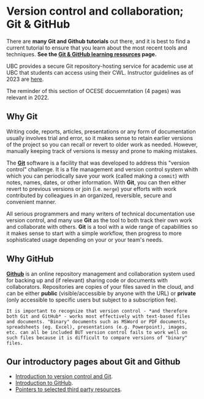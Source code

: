 # Version control and collaboration; Git & GitHub

There are **many Git and Github tutorials** out there, and it is best to find a current tutorial to ensure that you learn about the most recent tools and techniques. **See the [Git & GitHub learning resources](tut-gitrefs.md) page.**

UBC provides a secure Git repository-hosting service for academic use at UBC that students can access using their CWL. Instructor guidelines as of 2023 are [here](https://lthub.ubc.ca/guides/github-instructor-guide/).

The reminder of this section of OCESE docuemntation (4 pages) was relevant in 2022.

## Why Git

Writing code, reports, articles, presentations or any form of documentation usually involves trial and error, so it makes sense to retain earlier versions of the project so you can recall or revert to older work as needed. However, manually keeping track of versions is messy and prone to making mistakes.

The [**Git**](https://git-scm.com/book/en/v2/Getting-Started-What-is-Git%3F) software is a facility that was developed to address this "version control" challenge. It is a file management and version control system whith which you can periodically save your work (called making a `commit`) with notes, names, dates, or other information. With **Git**, you can then either revert to previous versions or join (i.e. `merge`) your efforts with work contributed by colleagues in an organized, reversible, secure and convenient manner.

All serious programmers and many writers of technical documentation use version control, and many use **Git** as the tool to both track their own work and collaborate with others. **Git** is a tool with a wide range of capabilities so it makes sense to start with a simple workflow, then progress to more sophisticated usage depending on your or your team's needs.

## Why GitHub

[**Github**](https://github.com/) is an online repository management and collaboration system used for backing up and (if relevant) sharing code or documents with collaborators. Repositories are copies of your files saved in the cloud, and can be either **public** (visible/accessible by anyone with the URL) or **private** (only accessible to specific users but subject to a subscription fee).

```{note}
It is important to recognize that version control - *and therefore both Git and GitHub* - works most effectively with text-based files and documents. "Binary" documents such as MSWord or PDF documents, spreadsheets (eg. Excel), presentations (e.g. Powerpoint), images, etc. can all be included BUT version control fails to work well on such files because it is difficult to compare versions of "binary" files.
```

## Our introductory pages about Git and Github

* [Introduction to version control and Git](tut-git-intro.md).
* [Introduction to GitHub](tut-github.md).
* [Pointers to selected third party resources](tut-gitrefs.md).
